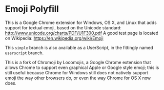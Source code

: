 Emoji Polyfill
========

This is a Google Chrome extension for Windows, OS X, and Linux that adds support
for textual emoji, based on the Unicode standard: http://www.unicode.org/charts/PDF/U1F300.pdf
A good test page is located on Wikipedia: https://en.wikipedia.org/wiki/Emoji

This `simple` branch is also available as a UserScript, in the fittingly named
`userscript` branch.

This is a fork of Chromoji by Locomojis, a Google Chrome extension that allows Chrome to
support even graphical Apple or Google style emoji; this is still useful because
Chrome for Windows still does not natively support emoji the way other browsers do, or
even the way Chrome for OS X now does.
